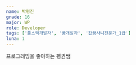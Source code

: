 ```yaml
---
name: 박평진
grade: 16
major: WP
role: Developer
tags: ['풀스택개발자', '꿈개발자', '잡꿈사니전문가_1급']
luna: 1
---
```

프로그래밍을 좋아하는 펭귄쌤
